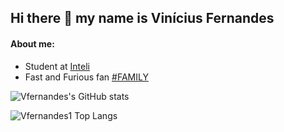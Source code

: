 ## Hi there 👋 my name is Vinícius Fernandes

#### About me:
- Student at [Inteli](https://www.inteli.edu.br/)
- Fast and Furious fan [#FAMILY](https://fastandfurious.fandom.com/wiki/Main_Page)

![Vfernandes's GitHub stats](https://github-readme-stats.vercel.app/api?username=Vfernandes1&show_icons=true&bg_color=00000000) 

![Vfernandes1 Top Langs](https://github-readme-stats.vercel.app/api/top-langs/?username=Vfernandes1&progress=true)


<!--
**Vfernandes1/Vfernandes1** is a ✨ _special_ ✨ repository because its `README.md` (this file) appears on your GitHub profile.

Here are some ideas to get you started:

- 🔭 I’m currently working on ...
- 🌱 I’m currently learning ...
- 👯 I’m looking to collaborate on ...
- 🤔 I’m looking for help with ...
- 💬 Ask me about ...
- 📫 How to reach me: ...
- 😄 Pronouns: ...
- ⚡ Fun fact: ...
-->
